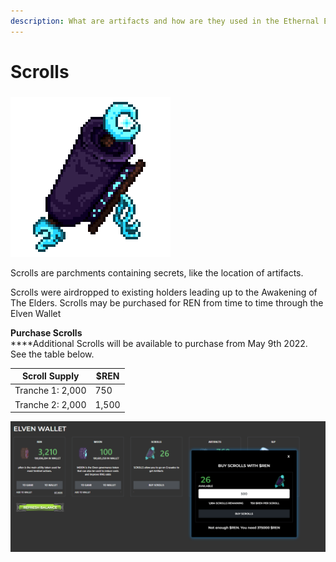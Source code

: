 ```yaml
---
description: What are artifacts and how are they used in the Ethernal Elves Ecosystem?
---
```


# Scrolls

###

![](../.gitbook/assets/scroll.png)

Scrolls are parchments containing secrets, like the location of artifacts.

Scrolls were airdropped to existing holders leading up to the Awakening of The Elders. Scrolls may be purchased for REN from time to time through the Elven Wallet

**Purchase Scrolls**\
****Additional Scrolls will be available to purchase from May 9th 2022.  See the table below.&#x20;

| Scroll Supply    | $REN  |
| ---------------- | ----- |
| Tranche 1: 2,000 | 750   |
| Tranche 2: 2,000 | 1,500 |

![You need REN  to purchase Scrolls from the Elven Wallet ](../.gitbook/assets/scrollselven.png)





&#x20;
